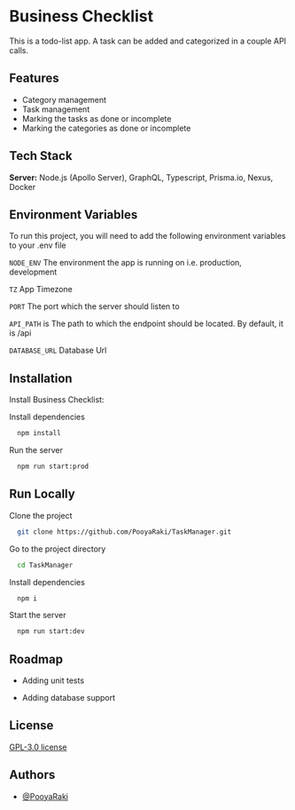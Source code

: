
# Business Checklist

This is a todo-list app.
A task can be added and categorized in a couple API calls.


## Features

- Category management
- Task management
- Marking the tasks as done or incomplete
- Marking the categories as done or incomplete


## Tech Stack

**Server:** Node.js (Apollo Server), GraphQL, Typescript, Prisma.io, Nexus, Docker
## Environment Variables

To run this project, you will need to add the following environment variables to your .env file

`NODE_ENV` The environment the app is running on i.e. production, development

`TZ` App Timezone

`PORT` The port which the server should listen to

`API_PATH` is The path to which the endpoint should be located. By default, it is /api

`DATABASE_URL` Database Url
## Installation

Install Business Checklist:

Install dependencies
```bash
  npm install
```
Run the server
```bash
  npm run start:prod
```
## Run Locally

Clone the project

```bash
  git clone https://github.com/PooyaRaki/TaskManager.git
```

Go to the project directory

```bash
  cd TaskManager
```

Install dependencies

```bash
  npm i
```

Start the server

```bash
  npm run start:dev
```


## Roadmap

- Adding unit tests

- Adding database support


## License

[GPL-3.0 license](https://github.com/PooyaRaki/TaskManager/blob/master/LICENSE)


## Authors

- [@PooyaRaki](https://github.com/PooyaRaki)

